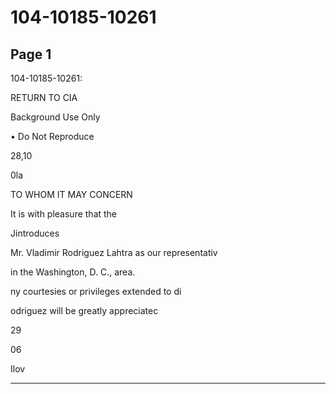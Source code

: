 # 104-10185-10261

## Page 1

104-10185-10261:

RETURN TO CIA

Background Use Only

• Do Not Reproduce

28,10

0la

TO WHOM IT MAY CONCERN

It is with pleasure that the

Jintroduces

Mr. Vladimir Rodriguez Lahtra as our representativ

in the Washington, D. C., area.

ny courtesies or privileges extended to di

odriguez will be greatly appreciatec

29

06

Ilov

---

